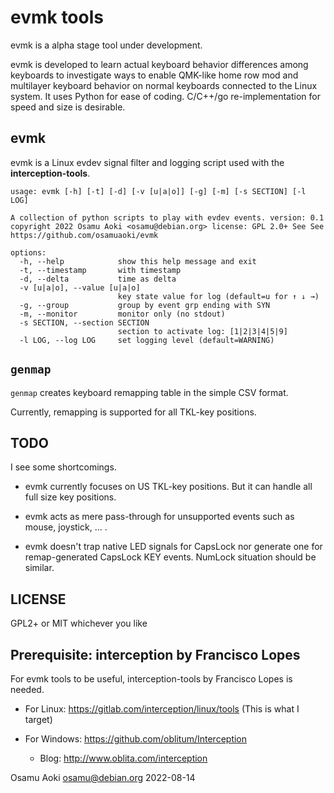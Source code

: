 # evmk tools

evmk is a alpha stage tool under development.

evmk is developed to learn actual keyboard behavior differences among keyboards
to investigate ways to enable QMK-like home row mod and multilayer keyboard
behavior on normal keyboards connected to the Linux system.  It uses Python for
ease of coding. C/C++/go re-implementation for speed and size is desirable.

## evmk

evmk is a Linux evdev signal filter and logging script used with the
**interception-tools**. 

```
usage: evmk [-h] [-t] [-d] [-v [u|a|o]] [-g] [-m] [-s SECTION] [-l LOG]

A collection of python scripts to play with evdev events. version: 0.1
copyright 2022 Osamu Aoki <osamu@debian.org> license: GPL 2.0+ See See
https://github.com/osamuaoki/evmk

options:
  -h, --help            show this help message and exit
  -t, --timestamp       with timestamp
  -d, --delta           time as delta
  -v [u|a|o], --value [u|a|o]
                        key state value for log (default=u for ↑ ↓ →)
  -g, --group           group by event grp ending with SYN
  -m, --monitor         monitor only (no stdout)
  -s SECTION, --section SECTION
                        section to activate log: [1|2|3|4|5|9]
  -l LOG, --log LOG     set logging level (default=WARNING)
```

## `genmap`

`genmap` creates keyboard remapping table in the simple CSV format.

Currently, remapping is supported for all TKL-key positions.

## TODO

I see some shortcomings.

* evmk currently focuses on US TKL-key positions.  But it can handle all full
  size key positions.

* evmk acts as mere pass-through for unsupported events such as mouse,
  joystick, ... .  

* evmk doesn't trap native LED signals for CapsLock nor generate one for
  remap-generated CapsLock KEY events.  NumLock situation should be similar.

## LICENSE

GPL2+ or MIT whichever you like

## Prerequisite: interception by Francisco Lopes

For evmk tools to be useful, interception-tools by Francisco Lopes is needed.

* For Linux: https://gitlab.com/interception/linux/tools (This is what I target)

* For Windows: https://github.com/oblitum/Interception
  * Blog: http://www.oblita.com/interception

Osamu Aoki <osamu@debian.org> 2022-08-14
